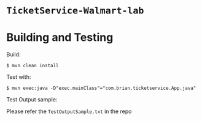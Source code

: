 `TicketService-Walmart-lab`
==

Building and Testing
==

Build:
``` shellsession
$ mvn clean install
```

Test with:
``` shellsession
$ mvn exec:java -D"exec.mainClass"="com.brian.ticketservice.App.java"
```

Test Output sample:

Please refer the `TestOutputSample.txt` in the repo



